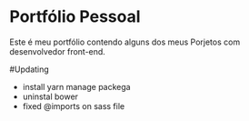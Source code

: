 # Portfólio Pessoal

Este é meu portfólio contendo alguns dos meus Porjetos com desenvolvedor front-end.


#Updating
* install yarn manage packega
* uninstal bower
* fixed @imports on sass file